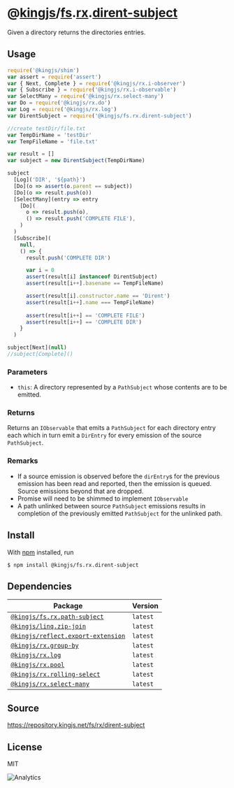 # @[kingjs][@kingjs]/[fs][ns0].[rx][ns1].[dirent-subject][ns2]
Given a directory returns the directories entries.
## Usage
```js
require('@kingjs/shim')
var assert = require('assert')
var { Next, Complete } = require('@kingjs/rx.i-observer')
var { Subscribe } = require('@kingjs/rx.i-observable')
var SelectMany = require('@kingjs/rx.select-many')
var Do = require('@kingjs/rx.do')
var Log = require('@kingjs/rx.log')
var DirentSubject = require('@kingjs/fs.rx.dirent-subject')

//create testDir/file.txt
var TempDirName = 'testDir'
var TempFileName = 'file.txt'

var result = []
var subject = new DirentSubject(TempDirName)

subject
  [Log]('DIR', '${path}')
  [Do](o => assert(o.parent == subject))
  [Do](o => result.push(o))
  [SelectMany](entry => entry
    [Do](
      o => result.push(o),
      () => result.push('COMPLETE FILE'),
    )
  )
  [Subscribe](
    null,
    () => {
      result.push('COMPLETE DIR')

      var i = 0
      assert(result[i] instanceof DirentSubject)
      assert(result[i++].basename == TempFileName)

      assert(result[i].constructor.name == 'Dirent')
      assert(result[i++].name === TempFileName)
      
      assert(result[i++] == 'COMPLETE FILE')
      assert(result[i++] == 'COMPLETE DIR')
    }
  )

subject[Next](null)
//subject[Complete]()
```



### Parameters
- `this`: A directory represented by a `PathSubject` whose contents are to be emitted.
### Returns
Returns an `IObservable` that emits a `PathSubject` for each directory entry each which in turn emit a `DirEntry` for  every emission of the source `PathSubject`.
### Remarks
 - If a source emission is observed before the `dirEntry`s for the previous emission has been read and reported, then the emission is queued. Source emissions beyond that are dropped.
 - Promise will need to be shimmed to implement `IObservable`
 - A path unlinked between source `PathSubject` emissions results in completion of the previously emitted `PathSubject` for the unlinked path.

## Install
With [npm](https://npmjs.org/) installed, run
```
$ npm install @kingjs/fs.rx.dirent-subject
```
## Dependencies
|Package|Version|
|---|---|
|[`@kingjs/fs.rx.path-subject`](https://www.npmjs.com/package/@kingjs/fs.rx.path-subject)|`latest`|
|[`@kingjs/linq.zip-join`](https://www.npmjs.com/package/@kingjs/linq.zip-join)|`latest`|
|[`@kingjs/reflect.export-extension`](https://www.npmjs.com/package/@kingjs/reflect.export-extension)|`latest`|
|[`@kingjs/rx.group-by`](https://www.npmjs.com/package/@kingjs/rx.group-by)|`latest`|
|[`@kingjs/rx.log`](https://www.npmjs.com/package/@kingjs/rx.log)|`latest`|
|[`@kingjs/rx.pool`](https://www.npmjs.com/package/@kingjs/rx.pool)|`latest`|
|[`@kingjs/rx.rolling-select`](https://www.npmjs.com/package/@kingjs/rx.rolling-select)|`latest`|
|[`@kingjs/rx.select-many`](https://www.npmjs.com/package/@kingjs/rx.select-many)|`latest`|
## Source
https://repository.kingjs.net/fs/rx/dirent-subject
## License
MIT

![Analytics](https://analytics.kingjs.net/fs/rx/dirent-subject)

[@kingjs]: https://www.npmjs.com/package/kingjs
[ns0]: https://www.npmjs.com/package/@kingjs/fs
[ns1]: https://www.npmjs.com/package/@kingjs/fs.rx
[ns2]: https://www.npmjs.com/package/@kingjs/fs.rx.dirent-subject

